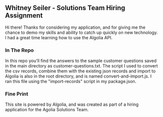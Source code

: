 ## Whitney Seiler - Solutions Team Hiring Assignment

Hi there! Thanks for considering my application, and for giving me the chance to demo my skills and ability to catch up quickly on new technology. I had a great time learning how to use the Algolia API.

### In The Repo
In this repo you'll find the answers to the sample customer questions saved in the main directory as customer-questions.txt.
The script I used to convert the csv records, combine them with the existing json records and import to Algolia is also in the root directory, and is named convert-and-import.js. I ran this file using the "import-records" script in my package.json.

### Fine Print
This site is powered by Algolia, and was created as part of a hiring application for the Agolia Solutions Team.